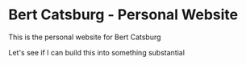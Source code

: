 # Bert Catsburg - Personal Website

This is the personal website for Bert Catsburg

Let's see if I can build this into something substantial